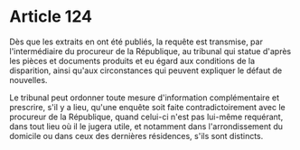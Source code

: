 # Article 124

Dès que les extraits en ont été publiés, la requête est transmise, par l'intermédiaire du procureur de la République, au tribunal qui statue d'après les pièces et documents produits et eu égard aux conditions de la disparition, ainsi qu'aux circonstances qui peuvent expliquer le défaut de nouvelles.

Le tribunal peut ordonner toute mesure d'information complémentaire et prescrire, s'il y a lieu, qu'une enquête soit faite contradictoirement avec le procureur de la République, quand celui-ci n'est pas lui-même requérant, dans tout lieu où il le jugera utile, et notamment dans l'arrondissement du domicile ou dans ceux des dernières résidences, s'ils sont distincts.
